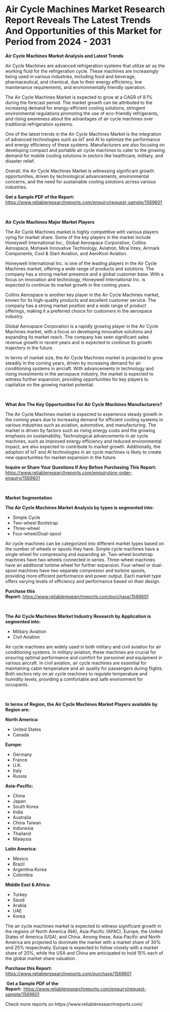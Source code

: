 <p><h1>Air Cycle Machines Market Research Report Reveals The Latest Trends And Opportunities of this Market for Period from 2024 - 2031</h1></p><p><strong>Air Cycle Machines Market Analysis and Latest Trends</strong></p>
<p><p>Air Cycle Machines are advanced refrigeration systems that utilize air as the working fluid for the refrigeration cycle. These machines are increasingly being used in various industries, including food and beverage, pharmaceutical, and chemical, due to their energy efficiency, low maintenance requirements, and environmentally friendly operation.</p><p>The Air Cycle Machines Market is expected to grow at a CAGR of 9.1% during the forecast period. The market growth can be attributed to the increasing demand for energy-efficient cooling solutions, stringent environmental regulations promoting the use of eco-friendly refrigerants, and rising awareness about the advantages of air cycle machines over traditional refrigeration systems.</p><p>One of the latest trends in the Air Cycle Machines Market is the integration of advanced technologies such as IoT and AI to optimize the performance and energy efficiency of these systems. Manufacturers are also focusing on developing compact and portable air cycle machines to cater to the growing demand for mobile cooling solutions in sectors like healthcare, military, and disaster relief.</p><p>Overall, the Air Cycle Machines Market is witnessing significant growth opportunities, driven by technological advancements, environmental concerns, and the need for sustainable cooling solutions across various industries.</p></p>
<p><strong>Get a Sample PDF of the Report:&nbsp;</strong> <a href="https://www.reliableresearchreports.com/enquiry/request-sample/1569601">https://www.reliableresearchreports.com/enquiry/request-sample/1569601</a></p>
<p>&nbsp;</p>
<p><strong>Air Cycle Machines Major Market Players</strong></p>
<p><p>The Air Cycle Machines market is highly competitive with various players vying for market share. Some of the key players in the market include Honeywell International Inc., Global Aerospace Corporation, Collins Aerospace, Mohawk Innovative Technology, Aviatron, Mirai Intex, Airmark Components, Cool & Start Aviation, and AeroKool Aviation.</p><p>Honeywell International Inc. is one of the leading players in the Air Cycle Machines market, offering a wide range of products and solutions. The company has a strong market presence and a global customer base. With a focus on innovation and technology, Honeywell International Inc. is expected to continue its market growth in the coming years.</p><p>Collins Aerospace is another key player in the Air Cycle Machines market, known for its high-quality products and excellent customer service. The company has a strong market position and a wide range of product offerings, making it a preferred choice for customers in the aerospace industry.</p><p>Global Aerospace Corporation is a rapidly growing player in the Air Cycle Machines market, with a focus on developing innovative solutions and expanding its market reach. The company has seen significant sales revenue growth in recent years and is expected to continue its growth trajectory in the future.</p><p>In terms of market size, the Air Cycle Machines market is projected to grow steadily in the coming years, driven by increasing demand for air conditioning systems in aircraft. With advancements in technology and rising investments in the aerospace industry, the market is expected to witness further expansion, providing opportunities for key players to capitalize on the growing market potential.</p></p>
<p>&nbsp;</p>
<p><strong>What Are The Key Opportunities For Air Cycle Machines Manufacturers?</strong></p>
<p><p>The Air Cycle Machines market is expected to experience steady growth in the coming years due to increasing demand for efficient cooling systems in various industries such as aviation, automotive, and manufacturing. The market is driven by factors such as rising energy costs and the growing emphasis on sustainability. Technological advancements in air cycle machines, such as improved energy efficiency and reduced environmental impact, are also expected to contribute to market growth. Additionally, the adoption of IoT and AI technologies in air cycle machines is likely to create new opportunities for market expansion in the future.</p></p>
<p><strong>Inquire or Share Your Questions If Any Before Purchasing This Report:</strong> <a href="https://www.reliableresearchreports.com/enquiry/pre-order-enquiry/1569601">https://www.reliableresearchreports.com/enquiry/pre-order-enquiry/1569601</a></p>
<p>&nbsp;</p>
<p><strong>Market Segmentation</strong></p>
<p><strong>The Air Cycle Machines Market Analysis by types is segmented into:</strong></p>
<p><ul><li>Simple Cycle</li><li>Two-wheel Bootstrap</li><li>Three-wheel</li><li>Four-wheel/Dual-spool</li></ul></p>
<p><p>Air cycle machines can be categorized into different market types based on the number of wheels or spools they have. Simple cycle machines have a single wheel for compressing and expanding air. Two-wheel bootstrap machines have two wheels connected in series. Three-wheel machines have an additional turbine wheel for further expansion. Four-wheel or dual-spool machines have two separate compressor and turbine spools, providing more efficient performance and power output. Each market type offers varying levels of efficiency and performance based on their design.</p></p>
<p><strong>Purchase this Report:&nbsp;</strong><a href="https://www.reliableresearchreports.com/purchase/1569601">https://www.reliableresearchreports.com/purchase/1569601</a></p>
<p>&nbsp;</p>
<p><strong>The Air Cycle Machines Market Industry Research by Application is segmented into:</strong></p>
<p><ul><li>Military Aviation</li><li>Civil Aviation</li></ul></p>
<p><p>Air cycle machines are widely used in both military and civil aviation for air conditioning systems. In military aviation, these machines are crucial for ensuring optimal performance and comfort for personnel and equipment in various aircraft. In civil aviation, air cycle machines are essential for maintaining cabin temperature and air quality for passengers during flights. Both sectors rely on air cycle machines to regulate temperature and humidity levels, providing a comfortable and safe environment for occupants.</p></p>
<p>&nbsp;</p>
<p><strong>In terms of Region, the Air Cycle Machines Market Players available by Region are:</strong></p>
<p>
    <p> <strong> North America: </strong>
        <ul>
            <li>United States</li>
            <li>Canada</li>
        </ul>
        </p> 
    <p> <strong> Europe: </strong>
        <ul>
            <li>Germany</li>
            <li>France</li>
            <li>U.K.</li>
            <li>Italy</li>
            <li>Russia</li>
        </ul>
        </p> 
    <p> <strong> Asia-Pacific: </strong>
        <ul>
            <li>China</li>
            <li>Japan</li>
            <li>South Korea</li>
            <li>India</li>
            <li>Australia</li>
            <li>China Taiwan</li>
            <li>Indonesia</li>
            <li>Thailand</li>
            <li>Malaysia</li>
        </ul>
        </p> 
    <p> <strong> Latin America: </strong>
        <ul>
            <li>Mexico</li>
            <li>Brazil</li>
            <li>Argentina Korea</li>
            <li>Colombia</li>
        </ul>
        </p> 
    <p> <strong> Middle East & Africa: </strong>
        <ul>
            <li>Turkey</li>
            <li>Saudi</li>
            <li>Arabia</li>
            <li>UAE</li>
            <li>Korea</li>
        </ul>
    </p>
    </p>
<p><p>The air cycle machines market is expected to witness significant growth in the regions of North America (NA), Asia-Pacific (APAC), Europe, the United States of America (USA), and China. Among these, Asia-Pacific and North America are projected to dominate the market with a market share of 30% and 25% respectively. Europe is expected to follow closely with a market share of 20%, while the USA and China are anticipated to hold 15% each of the global market share valuation.</p></p>
<p><strong>Purchase this Report: </strong><a href="https://www.reliableresearchreports.com/purchase/1569601">https://www.reliableresearchreports.com/purchase/1569601</a></p>
<p>&nbsp;<strong>Get a Sample PDF of the Report:&nbsp;&nbsp;</strong><a href="https://www.reliableresearchreports.com/enquiry/request-sample/1569601">https://www.reliableresearchreports.com/enquiry/request-sample/1569601</a></p>
<p><strong></strong></p>
<p>Check more reports on https://www.reliableresearchreports.com/</p>